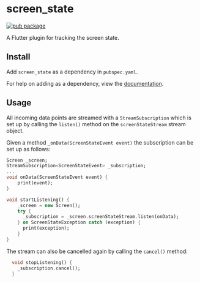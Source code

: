 # screen_state
[![pub package](https://img.shields.io/pub/v/screen_state.svg)](https://pub.dartlang.org/packages/screen_state)

A Flutter plugin for tracking the screen state.

## Install
Add `screen_state` as a dependency in  `pubspec.yaml`.

For help on adding as a dependency, view the [documentation](https://flutter.io/using-packages/).

## Usage
All incoming data points are streamed with a `StreamSubscription` which is set up by calling the `listen()` method on the `screenStateStream` stream object.

Given a method `_onData(ScreenStateEvent event)` the subscription can be set up as follows:
```dart
Screen _screen;
StreamSubscription<ScreenStateEvent> _subscription;
...
void onData(ScreenStateEvent event) {
    print(event);
}

void startListening() {
    _screen = new Screen();
    try {
      _subscription = _screen.screenStateStream.listen(onData);
    } on ScreenStateException catch (exception) {
      print(exception);
    }
}
```

The stream can also be cancelled again by calling the `cancel()` method:

```dart
  void stopListening() {
    _subscription.cancel();
  }
```